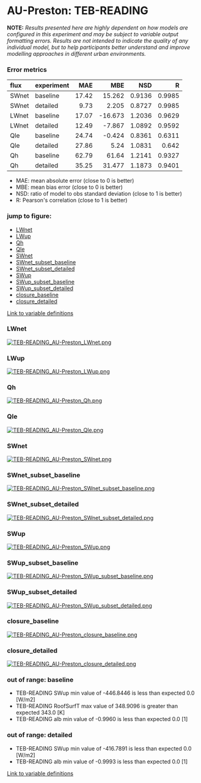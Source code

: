 # AU-Preston: TEB-READING

**NOTE:** *Results presented here are highly dependent on how models are configured in this experiment and may be subject to variable output formatting errors. Results are not intended to indicate the quality of any individual model, but to help participants better understand and improve modelling approaches in different urban environments.*

### Error metrics

| flux   | experiment   |   MAE |     MBE |    NSD |      R |
|:-------|:-------------|------:|--------:|-------:|-------:|
| SWnet  | baseline     | 17.42 |  15.262 | 0.9136 | 0.9985 |
| SWnet  | detailed     |  9.73 |   2.205 | 0.8727 | 0.9985 |
| LWnet  | baseline     | 17.07 | -16.673 | 1.2036 | 0.9629 |
| LWnet  | detailed     | 12.49 |  -7.867 | 1.0892 | 0.9592 |
| Qle    | baseline     | 24.74 |  -0.424 | 0.8361 | 0.6311 |
| Qle    | detailed     | 27.86 |   5.24  | 1.0831 | 0.642  |
| Qh     | baseline     | 62.79 |  61.64  | 1.2141 | 0.9327 |
| Qh     | detailed     | 35.25 |  31.477 | 1.1873 | 0.9401 |

 - MAE: mean absolute error (close to 0 is better)
 - MBE: mean bias error (close to 0 is better)
 - NSD: ratio of model to obs standard deviation (close to 1 is better)
 - R: Pearson's correlation (close to 1 is better)

### jump to figure:
 - [LWnet](#lwnet)
 - [LWup](#lwup)
 - [Qh](#qh)
 - [Qle](#qle)
 - [SWnet](#swnet)
 - [SWnet_subset_baseline](#swnet_subset_baseline)
 - [SWnet_subset_detailed](#swnet_subset_detailed)
 - [SWup](#swup)
 - [SWup_subset_baseline](#swup_subset_baseline)
 - [SWup_subset_detailed](#swup_subset_detailed)
 - [closure_baseline](#closure_baseline)
 - [closure_detailed](#closure_detailed)

[Link to variable definitions](../modelattrs/variable_definitions.md)

### <a name="lwnet"></a>LWnet
[![TEB-READING_AU-Preston_LWnet.png](TEB-READING_AU-Preston_LWnet.png)](TEB-READING_AU-Preston_LWnet.png)

### <a name="lwup"></a>LWup
[![TEB-READING_AU-Preston_LWup.png](TEB-READING_AU-Preston_LWup.png)](TEB-READING_AU-Preston_LWup.png)

### <a name="qh"></a>Qh
[![TEB-READING_AU-Preston_Qh.png](TEB-READING_AU-Preston_Qh.png)](TEB-READING_AU-Preston_Qh.png)

### <a name="qle"></a>Qle
[![TEB-READING_AU-Preston_Qle.png](TEB-READING_AU-Preston_Qle.png)](TEB-READING_AU-Preston_Qle.png)

### <a name="swnet"></a>SWnet
[![TEB-READING_AU-Preston_SWnet.png](TEB-READING_AU-Preston_SWnet.png)](TEB-READING_AU-Preston_SWnet.png)

### <a name="swnet_subset_baseline"></a>SWnet_subset_baseline
[![TEB-READING_AU-Preston_SWnet_subset_baseline.png](TEB-READING_AU-Preston_SWnet_subset_baseline.png)](TEB-READING_AU-Preston_SWnet_subset_baseline.png)

### <a name="swnet_subset_detailed"></a>SWnet_subset_detailed
[![TEB-READING_AU-Preston_SWnet_subset_detailed.png](TEB-READING_AU-Preston_SWnet_subset_detailed.png)](TEB-READING_AU-Preston_SWnet_subset_detailed.png)

### <a name="swup"></a>SWup
[![TEB-READING_AU-Preston_SWup.png](TEB-READING_AU-Preston_SWup.png)](TEB-READING_AU-Preston_SWup.png)

### <a name="swup_subset_baseline"></a>SWup_subset_baseline
[![TEB-READING_AU-Preston_SWup_subset_baseline.png](TEB-READING_AU-Preston_SWup_subset_baseline.png)](TEB-READING_AU-Preston_SWup_subset_baseline.png)

### <a name="swup_subset_detailed"></a>SWup_subset_detailed
[![TEB-READING_AU-Preston_SWup_subset_detailed.png](TEB-READING_AU-Preston_SWup_subset_detailed.png)](TEB-READING_AU-Preston_SWup_subset_detailed.png)

### <a name="closure_baseline"></a>closure_baseline
[![TEB-READING_AU-Preston_closure_baseline.png](TEB-READING_AU-Preston_closure_baseline.png)](TEB-READING_AU-Preston_closure_baseline.png)

### <a name="closure_detailed"></a>closure_detailed
[![TEB-READING_AU-Preston_closure_detailed.png](TEB-READING_AU-Preston_closure_detailed.png)](TEB-READING_AU-Preston_closure_detailed.png)

### out of range: baseline

 - TEB-READING SWup min value of -446.8446 is less than expected 0.0 [W/m2]
 - TEB-READING RoofSurfT max value of 348.9096 is greater than expected 343.0 [K]
 - TEB-READING alb min value of -0.9960 is less than expected 0.0 [1]

### out of range: detailed

 - TEB-READING SWup min value of -416.7891 is less than expected 0.0 [W/m2]
 - TEB-READING alb min value of -0.9993 is less than expected 0.0 [1]


[Link to variable definitions](../modelattrs/variable_definitions.md)

